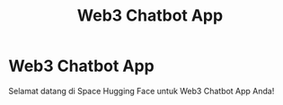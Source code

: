 ﻿---
title: Web3 Chatbot App # Anda bisa ganti judul ini jika mau
emoji: 🤖 # Opsional, Anda bisa ganti dengan emoji lain atau hapus baris ini jika tidak mau
sdk: docker # PASTIKAN INI ADA DAN TERTULIS 'docker'
pinned: false # Opsional, bisa hapus jika tidak perlu
---

# Web3 Chatbot App

Selamat datang di Space Hugging Face untuk Web3 Chatbot App Anda!

